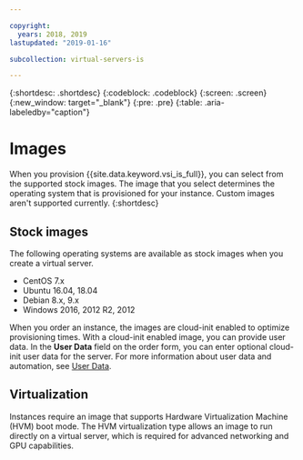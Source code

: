 ```yaml
---

copyright:
  years: 2018, 2019
lastupdated: "2019-01-16"

subcollection: virtual-servers-is

---
```


{:shortdesc: .shortdesc}
{:codeblock: .codeblock}
{:screen: .screen}
{:new_window: target="_blank"}
{:pre: .pre}
{:table: .aria-labeledby="caption"}


# Images

When you provision {{site.data.keyword.vsi_is_full}}, you can select from the supported stock images. The image that you select determines the operating system that is provisioned for your instance. Custom images aren't supported
currently.
{:shortdesc}

## Stock images
The following operating systems are available as stock images when you create a virtual server.
* CentOS 7.x
* Ubuntu 16.04, 18.04
* Debian 8.x, 9.x
* Windows 2016, 2012 R2, 2012

When you order an instance, the images are cloud-init enabled to optimize provisioning times. With a cloud-init enabled image, you can provide user data. In the **User Data** field on the order form, you can enter optional cloud-init user data for the server. For more information about user data and automation, see [User Data](/docs/vsi-is?topic=virtual-servers-is-user-data).

## Virtualization
Instances require an image that supports Hardware Virtualization Machine (HVM) boot mode. The HVM virtualization type allows an image to run directly on a virtual server, which is required for advanced networking and GPU capabilities.
